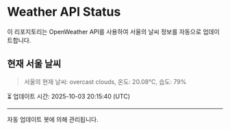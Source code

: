
# Weather API Status

이 리포지토리는 OpenWeather API를 사용하여 서울의 날씨 정보를 자동으로 업데이트합니다.

## 현재 서울 날씨
> 서울의 현재 날씨: overcast clouds, 온도: 20.08°C, 습도: 79%

⏳ 업데이트 시간: 2025-10-03 20:15:40 (UTC)

---
자동 업데이트 봇에 의해 관리됩니다.
